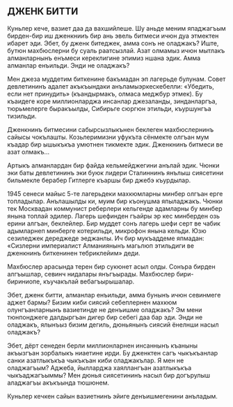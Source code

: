 ## ДЖЕНК БИТТИ

Куньлер кече, вазиет даа да вахшийлеше.
Шу аньде меним япаджагъым бирден-бир иш дженкнииъ бир ань эвель битмеси ичюн дуа этмектен ибарет эди.
Эбет, бу дженк битеджек, амма сонъ не оладжакъ?
Иште, бутюн махбюслерни бу суаль раатсызлай.
Азат олмамыз ичюн мытлакъ алманларнынъ енъмеси кереклигине эпимиз ншана эдик.
Амма алманлар енъильди.
Энди не оладжакъ?

Мен джеза муддетим биткенине бакъмадан эп лагерьде булунам.
Совет девлетининъ адалет акъкъындаки анъламыэркескебелли: «Убедить, если нет принудить» (къандырмакъ, олмаса меджбур этмек).
Бу къаидеге коре миллионларджа инсанлар джезаланды, зинданларгъа, тюрьмелерге быракъылды, Сибирьге сюргюн этильди, къуршунгъа тизильди.

Дженкнинъ битмесини сабырсызлыкънен беклеген махбюслернинъ сайысы чокълашты.
Козьлеримизни уфукъта сёнмекте олгъан мум къадар бир ышыкъкъа умютнен тикмекте эдик.
Дженкнинъ битмеси ве азат олмакъ...

Артыкъ алманлардан бир файда кельмейджегини анълай эдик.
Чюнки эки баты девлетининъ эки буюк лидери Сталиннинъ янълыш сиясетини бильмекле берабер Гитлерге къаршы бир джебэ къурдылар.

1945 сенеси майыс 5-те лагерьдеки махкюмларны минбер олгъан ерге топладылар.
Анълашылды ки, муим бир къонушма япыладжакъ.
Чюнки тек Москвадан коммунист реберлери кельгенде адамларны бу минбер янына топлай эдилер.
Лагерь шефинден гъайры эр кес минберден озь ерини алгъан, беклейлер.
Бир муддет сонъ лагерь шефи серт ве чабик адымларнеп минберге котерильди, микрофон янына кельди.
Юзю сезиледжек дереджеде эеджанлы.
Ич бир мукъаддеме япмадан: «Сизлерни империалист Алманиянынъ магьлюп этильдиги ве дженкнинъ биткенинен тебриклейим» деди.

Махбюслер арасында терен бир сукюнет асыл олды.
Сонъра бирден алгъышлар, севинч нидалары янъгъырады.
Махбюслер бири-бириниопе, къучакълай вебагъырышалар.

Эбет, дженк битти, алманлар енъильди, амма бунынъ ичюн севинмеге аджет бармы?
Бизим киби сиясий себеплернен махкюм олунгъанларнынъ вазиетинде не денъишме оладжакъ?
Эм мени тюнпонджеге далдыргъан дигер бир себегі даа бар эди.
Энди не оладжакъ, ялынъыз бизим дегиль, дюньянынъ сиясий ёнелнши насыл оладжакъ?

Эбет, дёрт сенеден берли миллионларнен инсаннынъ къаныны акъызгъан зорбалыкъ ниаетине ирди.
Бу дженктен сагъ чыкъкъанлар санки азатлыкъкъа чыкъкъан киби оладжакълар.
Я мен не оладжагъым?
Аджеба, йылларджа хаяллангъан азатлыкъкъа чыкъаджагъыммы?
Мен дюнья сиясетининъ насыл бир догърулыш аладжагъы акъкъында тюшюнем.

Куньлер кечкен сайын вазиетнинъ эйиге денъишмегенини анъладым.
